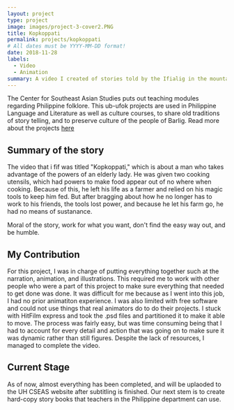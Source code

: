 ```yaml
---
layout: project
type: project
image: images/project-3-cover2.PNG
title: Kopkoppati
permalink: projects/kopkoppati
# All dates must be YYYY-MM-DD format!
date: 2018-11-28
labels:
  - Video
  - Animation
summary: A video I created of stories told by the Ifialig in the mountain province of the Philippines.
---
```


The Center for Southeast Asian Studies puts out teaching modules regarding Philippine folklore. This ub-ufok projects are used in Philippine Language and Literature as well as culture courses, to share old traditions of story telling, and to preserve culture of the people of Barlig. Read more about the projects <a href="http://www.cseashawaii.org/tagalog-animations/">here</a>

## Summary of the story
The video that i fif was titled "Kopkoppati," which is about a man who takes advantage of the powers of an elderly lady. He was given two cooking utensils, which had powers to make food appear out of no where when cooking. Because of this, he left his life as a farmer and relied on his magic tools to keep him fed. But after bragging about how he no longer has to work to his friends, the tools lost power, and because he let his farm go, he had no means of sustanance. 

Moral of the story, work for what you want, don't find the easy way out, and be humble.

## My Contribution

For this project, I was in charge of putting everything together such at the narration, animation, and illustrations. This required me to work with other people who were a part of this project to make sure everything that needed to get done was done. It was difficult for me because as I went into this job, I had no prior animatiton experience. I was also limited with free software and could not use things that real animators do to do their projects. I stuck with HitFilm express and took the .psd files and partitioned it to make it able to move. The process was fairly easy, but was time consuming being that I had to account for every detail and action that was going on to make sure it was dynamic rather than still figures. Despite the lack of resources, I managed to complete the video.

## Current Stage

As of now, almost everything has been completed, and will be uplaoded to the UH CSEAS website after subtitling is finished. Our next stem is to create hard-copy story books that teachers in the Philippine department can use.
